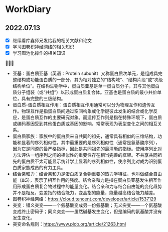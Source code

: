 # WorkDiary
## 2022.07.13
- [x] 继续看库鑫师兄发给我的相关文献和论文
- [x] 学习图卷积神经网络的相关知识
- [x]  学习图池化操作的相关知识

:tada::tada::tada:

- 亚基：蛋白质亚基（英语：Protein subunit）又称蛋白质次单元，是组成具完整结构或功能蛋白质的一部分，其为相对独立的“结构域”、“结构片段”或“次级结构单位”。在结构生物学中，蛋白质亚基是单一蛋白质分子，其与其他蛋白质分子组装（或“共组”）以形成蛋白质复合体。亚基也是蛋白质的最小共价单位，具有完整的三级结构。
- 蛋白质-蛋白质相互作用：蛋白质相互作用通常可以分为物理互作和遗传互作。物理互作是指蛋白质间通过空间构象或化学键彼此发生的结合或化学反应，是蛋白质互作的主要研究对象。而遗传互作则是指在特殊环境下，蛋白质或编码基因受到其他蛋白质或基因的影响，常常表现为表型变化之间的相互关系。
- 蛋白质家族：家族中的蛋白质来自共同的祖先，通常具有相似的三维结构，功能和显着的序列相似性。其中最重要的是序列相似性（通常是氨基酸序列），因为它是同源的最严格指标，因此是共同祖先的最清晰的指标。使用序列比对方法评估一组序列之间的相似性的重要性存在相当完善的框架。不共享共同祖先的蛋白质不太可能显示统计学上显着的序列相似性，使序列比对成为识别蛋白质家族成员的有力工具。
- 结合亲和力：结合亲和力是蛋白质复合物重要的热力学特征，也叫做结合自由能（Δ𝐺），表示了相互作用的强度。结合亲和力是指在蛋白质亚基发生相互作用形成蛋白质复合物过程中的能量变化。结合亲和力与结合自由能的变化趋势并不是相反，变差指的结合能力，变高指的能量，能量越高结合能力越差。
- 图卷积神经网络：https://cloud.tencent.com/developer/article/1537129
- 突变：错义突变——一个氨基酸变成另一份氨基酸；无义突变——一个氨基酸变成终止密码子；同义突变——虽然碱基发生变化，但是编码的氨基酸并没有发生变化。
- 突变命名规则：https://www.plob.org/article/21263.html

